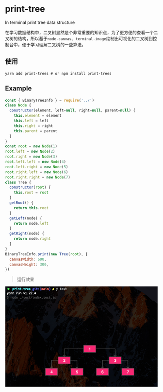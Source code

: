 # print-tree
In terminal print tree data structure

在学习数据结构中，二叉树显然是个非常重要的知识点，为了更方便的查看一个二叉树的结构，所以基于`node-canvas`、`terminal-image`绘制出可视化的二叉树到控制台中，便于学习理解二叉树的一些算法。

## 使用

``` shell
yarn add print-trees # or npm install print-trees
```

## Example

``` js
const { BinaryTreeInfo } = require('../')
class Node {
  constructor(element, left=null, right=null, parent=null) {
    this.element = element
    this.left = left
    this.right = right
    this.parent = parent
  }
}
const root = new Node(1)
root.left = new Node(2)
root.right = new Node(3)
root.left.left = new Node(4)
root.left.right = new Node(5)
root.right.left = new Node(6)
root.right.right = new Node(7)
class Tree {
  constructor(root) {
    this.root = root
  }
  getRoot() {
    return this.root
  }
  getLeft(node) {
    return node.left
  }
  getRight(node) {
    return node.right
  }
}
BinaryTreeInfo.print(new Tree(root), {
  canvasWidth: 600,
  canvasHeight: 300,
})

```

> 运行效果

![image.png](./image.png)
